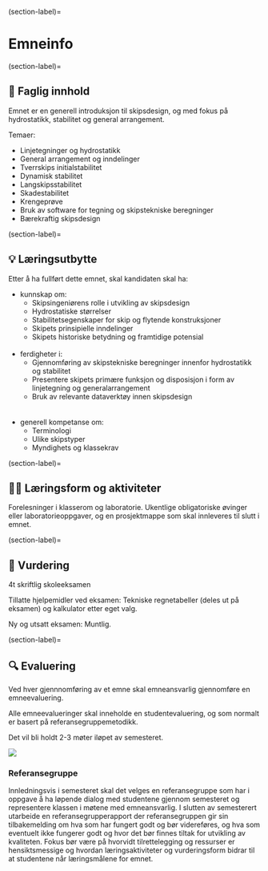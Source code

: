 (section-label)=
# Emneinfo 
(section-label)=
## 📖 Faglig innhold
Emnet er en generell introduksjon til skipsdesign, og med fokus på hydrostatikk, stabilitet og general arrangement. 

Temaer: 
- Linjetegninger og hydrostatikk 
- General arrangement og inndelinger
- Tverrskips initialstabilitet
- Dynamisk stabilitet
- Langskipsstabilitet
- Skadestabilitet
- Krengeprøve
- Bruk av software for tegning og skipstekniske beregninger
- Bærekraftig skipsdesign

(section-label)=
## 💡 Læringsutbytte 
Etter å ha fullført dette emnet, skal kandidaten skal ha:

- kunnskap om:
    - Skipsingeniørens rolle i utvikling av skipsdesign
    - Hydrostatiske størrelser
    - Stabilitetsegenskaper for skip og flytende konstruksjoner
    - Skipets prinsipielle inndelinger 
    - Skipets historiske betydning og framtidige potensial  
    <br>
- ferdigheter i:
    - Gjennomføring av skipstekniske beregninger innenfor hydrostatikk og  stabilitet
    - Presentere skipets primære funksjon og disposisjon i form av linjetegning og generalarrangement
    - Bruk av relevante dataverktøy innen skipsdesign 
    <br>
    <br>
- generell kompetanse om:
    - Terminologi
    - Ulike skipstyper
    - Myndighets og klassekrav

(section-label)=
## 👨‍🏫 Læringsform og aktiviteter 

Forelesninger i klasserom og laboratorie. Ukentlige obligatoriske øvinger eller laboratorieoppgaver, og en prosjektmappe som skal innleveres til slutt i emnet.

(section-label)=
## 🏅 Vurdering 

4t skriftlig skoleeksamen

Tillatte hjelpemidler ved eksamen: Tekniske regnetabeller (deles ut på eksamen) og kalkulator etter eget valg.

Ny og utsatt eksamen: Muntlig.

(section-label)=
## 🔍 Evaluering
Ved hver gjennnomføring av et emne skal emneansvarlig gjennomføre en emneevaluering. 

Alle emneevalueringer skal inneholde en studentevaluering, og som normalt er basert på referansegruppemetodikk. 

Det vil bli holdt 2-3 møter iløpet av semesteret. 

![](//img/ntnu_kvalitetsikringsystem.png)


### Referansegruppe 

Innledningsvis i semesteret skal det velges en referansegruppe som har i oppgave å ha løpende dialog med studentene gjennom semesteret og representere klassen i møtene med emneansvarlig. I slutten av semesterert utarbeide en referansegrupperapport der referansegruppen gir sin tilbakemelding om hva som har fungert godt og 	bør videreføres, og hva som eventuelt ikke fungerer godt og hvor det bør finnes tiltak for utvikling av kvaliteten. Fokus bør være på hvorvidt 	tilrettelegging og ressurser er hensiktsmessige og hvordan læringsaktiviteter og vurderingsform bidrar til at studentene når læringsmålene for emnet. 



